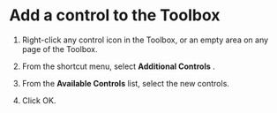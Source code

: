
# Add a control to the Toolbox




1. Right-click any control icon in the Toolbox, or an empty area on any page of the Toolbox.
    
2. From the shortcut menu, select  **Additional Controls** .
    
3. From the  **Available Controls** list, select the new controls.
    
4. Click OK.
    



